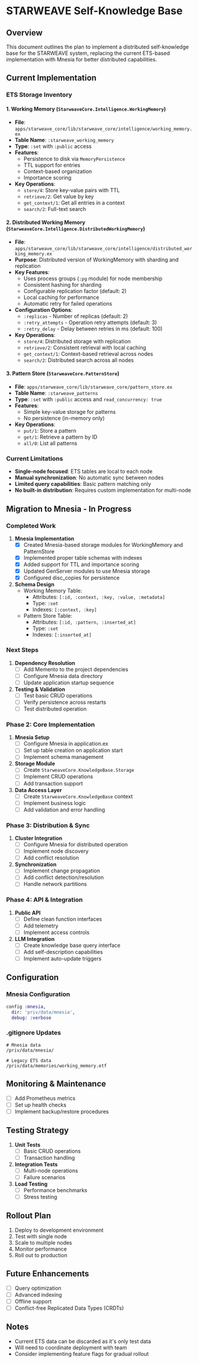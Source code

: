 # STARWEAVE Self-Knowledge Base

## Overview

This document outlines the plan to implement a distributed self-knowledge base for the STARWEAVE system, replacing the current ETS-based implementation with Mnesia for better distributed capabilities.

## Current Implementation

### ETS Storage Inventory

#### 1. Working Memory (`StarweaveCore.Intelligence.WorkingMemory`)
- **File**: `apps/starweave_core/lib/starweave_core/intelligence/working_memory.ex`
- **Table Name**: `:starweave_working_memory`
- **Type**: `:set` with `:public` access
- **Features**:
  - Persistence to disk via `MemoryPersistence`
  - TTL support for entries
  - Context-based organization
  - Importance scoring
- **Key Operations**:
  - `store/4`: Store key-value pairs with TTL
  - `retrieve/2`: Get value by key
  - `get_context/1`: Get all entries in a context
  - `search/2`: Full-text search

#### 2. Distributed Working Memory (`StarweaveCore.Intelligence.DistributedWorkingMemory`)
- **File**: `apps/starweave_core/lib/starweave_core/intelligence/distributed_working_memory.ex`
- **Purpose**: Distributed version of WorkingMemory with sharding and replication
- **Key Features**:
  - Uses process groups (`:pg` module) for node membership
  - Consistent hashing for sharding
  - Configurable replication factor (default: 2)
  - Local caching for performance
  - Automatic retry for failed operations
- **Configuration Options**:
  - `:replicas` - Number of replicas (default: 2)
  - `:retry_attempts` - Operation retry attempts (default: 3)
  - `:retry_delay` - Delay between retries in ms (default: 100)
- **Key Operations**:
  - `store/4`: Distributed storage with replication
  - `retrieve/2`: Consistent retrieval with local caching
  - `get_context/1`: Context-based retrieval across nodes
  - `search/2`: Distributed search across all nodes

#### 3. Pattern Store (`StarweaveCore.PatternStore`)
- **File**: `apps/starweave_core/lib/starweave_core/pattern_store.ex`
- **Table Name**: `:starweave_patterns`
- **Type**: `:set` with `:public` access and `read_concurrency: true`
- **Features**:
  - Simple key-value storage for patterns
  - No persistence (in-memory only)
- **Key Operations**:
  - `put/1`: Store a pattern
  - `get/1`: Retrieve a pattern by ID
  - `all/0`: List all patterns

### Current Limitations
- **Single-node focused**: ETS tables are local to each node
- **Manual synchronization**: No automatic sync between nodes
- **Limited query capabilities**: Basic pattern matching only
- **No built-in distribution**: Requires custom implementation for multi-node

## Migration to Mnesia - In Progress

### Completed Work
1. **Mnesia Implementation**
   - [x] Created Mnesia-based storage modules for WorkingMemory and PatternStore
   - [x] Implemented proper table schemas with indexes
   - [x] Added support for TTL and importance scoring
   - [x] Updated GenServer modules to use Mnesia storage
   - [x] Configured disc_copies for persistence

2. **Schema Design**
   - Working Memory Table:
     - Attributes: `[:id, :context, :key, :value, :metadata]`
     - Type: `:set`
     - Indexes: `[:context, :key]`
   - Pattern Store Table:
     - Attributes: `[:id, :pattern, :inserted_at]`
     - Type: `:set`
     - Indexes: `[:inserted_at]`

### Next Steps
1. **Dependency Resolution**
   - [ ] Add Memento to the project dependencies
   - [ ] Configure Mnesia data directory
   - [ ] Update application startup sequence

2. **Testing & Validation**
   - [ ] Test basic CRUD operations
   - [ ] Verify persistence across restarts
   - [ ] Test distributed operation

### Phase 2: Core Implementation
1. **Mnesia Setup**
   - [ ] Configure Mnesia in application.ex
   - [ ] Set up table creation on application start
   - [ ] Implement schema management

2. **Storage Module**
   - [ ] Create `StarweaveCore.KnowledgeBase.Storage`
   - [ ] Implement CRUD operations
   - [ ] Add transaction support

3. **Data Access Layer**
   - [ ] Create `StarweaveCore.KnowledgeBase` context
   - [ ] Implement business logic
   - [ ] Add validation and error handling

### Phase 3: Distribution & Sync
1. **Cluster Integration**
   - [ ] Configure Mnesia for distributed operation
   - [ ] Implement node discovery
   - [ ] Add conflict resolution

2. **Synchronization**
   - [ ] Implement change propagation
   - [ ] Add conflict detection/resolution
   - [ ] Handle network partitions

### Phase 4: API & Integration
1. **Public API**
   - [ ] Define clean function interfaces
   - [ ] Add telemetry
   - [ ] Implement access controls

2. **LLM Integration**
   - [ ] Create knowledge base query interface
   - [ ] Add self-description capabilities
   - [ ] Implement auto-update triggers

## Configuration

### Mnesia Configuration
```elixir
config :mnesia,
  dir: 'priv/data/mnesia',
  debug: :verbose
```

### .gitignore Updates
```
# Mnesia data
/priv/data/mnesia/

# Legacy ETS data
/priv/data/memories/working_memory.etf
```

## Monitoring & Maintenance
- [ ] Add Prometheus metrics
- [ ] Set up health checks
- [ ] Implement backup/restore procedures

## Testing Strategy
1. **Unit Tests**
   - [ ] Basic CRUD operations
   - [ ] Transaction handling

2. **Integration Tests**
   - [ ] Multi-node operations
   - [ ] Failure scenarios

3. **Load Testing**
   - [ ] Performance benchmarks
   - [ ] Stress testing

## Rollout Plan
1. Deploy to development environment
2. Test with single node
3. Scale to multiple nodes
4. Monitor performance
5. Roll out to production

## Future Enhancements
- [ ] Query optimization
- [ ] Advanced indexing
- [ ] Offline support
- [ ] Conflict-free Replicated Data Types (CRDTs)

## Notes
- Current ETS data can be discarded as it's only test data
- Will need to coordinate deployment with team
- Consider implementing feature flags for gradual rollout
